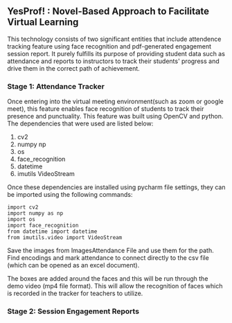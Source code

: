 ## YesProf! : Novel-Based Approach to Facilitate Virtual Learning

This technology consists of two significant entities that include attendence tracking feature using face recognition and pdf-generated engagement session report. It purely fulfills its purpose of providing student data such as attendance and reports to instructors to track their students' progress and drive them in the correct path of achievement. 

### Stage 1: Attendance Tracker 

Once entering into the virtual meeting environment(such as zoom or google meet), this feature enables face recognition of students to track their presence and punctuality. This feature was built using OpenCV and python. The dependencies that were used are listed below:
1. cv2
2. numpy np
3. os
4. face_recognition
5. datetime
6. imutils VideoStream

Once these dependencies are installed using pycharm file settings, they can be imported using the following commands:
```
import cv2
import numpy as np
import os
import face_recognition
from datetime import datetime
from imutils.video import VideoStream
```
Save the images from ImagesAttendance File and use them for the path. Find encodings and mark attendance to connect directly to the csv file (which can be opened as an excel document). 

The boxes are added around the faces and this will be run through the demo video (mp4 file format). This will allow the recognition of faces which is recorded in the tracker for teachers to utilize.


### Stage 2: Session Engagement Reports
